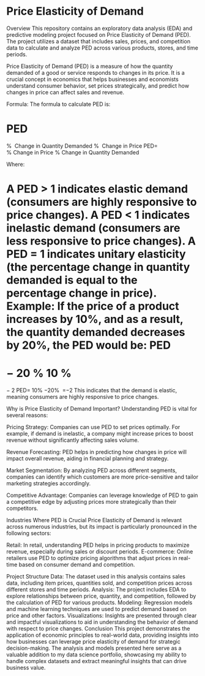 # Price Elasticity of Demand 
Overview
This repository contains an exploratory data analysis (EDA) and predictive modeling project focused on Price Elasticity of Demand (PED). The project utilizes a dataset that includes sales, prices, and competition data to calculate and analyze PED across various products, stores, and time periods.


Price Elasticity of Demand (PED) is a measure of how the quantity demanded of a good or service responds to changes in its price. It is a crucial concept in economics that helps businesses and economists understand consumer behavior, set prices strategically, and predict how changes in price can affect sales and revenue.

Formula:
The formula to calculate PED is:

PED
=
%
 Change in Quantity Demanded
%
 Change in Price
PED= 
% Change in Price
% Change in Quantity Demanded
​
 
Where:

A PED > 1 indicates elastic demand (consumers are highly responsive to price changes).
A PED < 1 indicates inelastic demand (consumers are less responsive to price changes).
A PED = 1 indicates unitary elasticity (the percentage change in quantity demanded is equal to the percentage change in price).
Example:
If the price of a product increases by 10%, and as a result, the quantity demanded decreases by 20%, the PED would be:
PED
=
−
20
%
10
%
=
−
2
PED= 
10%
−20%
​
 =−2
This indicates that the demand is elastic, meaning consumers are highly responsive to price changes.

Why is Price Elasticity of Demand Important?
Understanding PED is vital for several reasons:

Pricing Strategy: Companies can use PED to set prices optimally. For example, if demand is inelastic, a company might increase prices to boost revenue without significantly affecting sales volume.

Revenue Forecasting: PED helps in predicting how changes in price will impact overall revenue, aiding in financial planning and strategy.

Market Segmentation: By analyzing PED across different segments, companies can identify which customers are more price-sensitive and tailor marketing strategies accordingly.

Competitive Advantage: Companies can leverage knowledge of PED to gain a competitive edge by adjusting prices more strategically than their competitors.

Industries Where PED is Crucial
Price Elasticity of Demand is relevant across numerous industries, but its impact is particularly pronounced in the following sectors:

Retail: In retail, understanding PED helps in pricing products to maximize revenue, especially during sales or discount periods.
E-commerce: Online retailers use PED to optimize pricing algorithms that adjust prices in real-time based on consumer demand and competition.

Project Structure
Data: The dataset used in this analysis contains sales data, including item prices, quantities sold, and competition prices across different stores and time periods.
Analysis: The project includes EDA to explore relationships between price, quantity, and competition, followed by the calculation of PED for various products.
Modeling: Regression models and machine learning techniques are used to predict demand based on price and other factors.
Visualizations: Insights are presented through clear and impactful visualizations to aid in understanding the behavior of demand with respect to price changes.
Conclusion
This project demonstrates the application of economic principles to real-world data, providing insights into how businesses can leverage price elasticity of demand for strategic decision-making. The analysis and models presented here serve as a valuable addition to my data science portfolio, showcasing my ability to handle complex datasets and extract meaningful insights that can drive business value.


